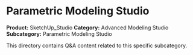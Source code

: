 # Parametric Modeling Studio

**Product:** SketchUp_Studio
**Category:** Advanced Modeling Studio
**Subcategory:** Parametric Modeling Studio

This directory contains Q&A content related to this specific subcategory.
